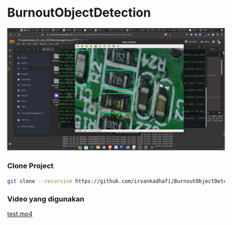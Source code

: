 # BurnoutObjectDetection
![alt text](screnshot/ss1.png)

### Clone Project 
```bash
git clone --recursive https://github.com/irvankadhafi/BurnoutObjectDetection.git
```


[comment]: <> (### Set Environment Variable &#40;Linux Ubuntu&#41;)

[comment]: <> (```bash)

[comment]: <> (export PYTHONPATH=/home/irvan/anaconda3/tfod-api:/home/irvan/anaconda3/tfod-api/research:/home/irvan/anaconda3/tfod-api/research/slim)

[comment]: <> (```)

### Video yang digunakan
[test.mp4](https://drive.google.com/file/d/1-OycRKplMPSQ_kmSsQrU7viWgD79QnEM/view?usp=sharing)